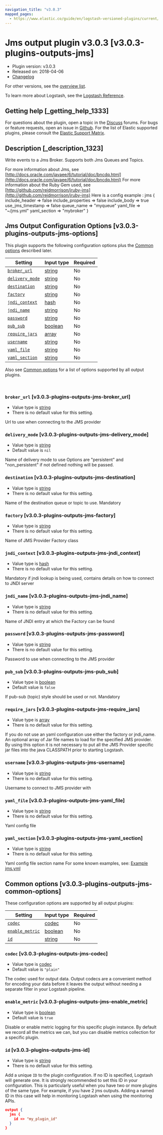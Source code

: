 ```yaml
---
navigation_title: "v3.0.3"
mapped_pages:
  - https://www.elastic.co/guide/en/logstash-versioned-plugins/current/v3.0.3-plugins-outputs-jms.html
---
```


# Jms output plugin v3.0.3 [v3.0.3-plugins-outputs-jms]


* Plugin version: v3.0.3
* Released on: 2018-04-06
* [Changelog](https://github.com/logstash-plugins/logstash-output-jms/blob/v3.0.3/CHANGELOG.md)

For other versions, see the [overview list](output-jms-index.md).

To learn more about Logstash, see the [Logstash Reference](logstash://reference/index.md).

## Getting help [_getting_help_1333]

For questions about the plugin, open a topic in the [Discuss](http://discuss.elastic.co) forums. For bugs or feature requests, open an issue in [Github](https://github.com/logstash-plugins/logstash-output-jms). For the list of Elastic supported plugins, please consult the [Elastic Support Matrix](https://www.elastic.co/support/matrix#matrix_logstash_plugins).


## Description [_description_1323]

Write events to a Jms Broker. Supports both Jms Queues and Topics.

For more information about Jms, see [http://docs.oracle.com/javaee/6/tutorial/doc/bncdq.html](http://docs.oracle.com/javaee/6/tutorial/doc/bncdq.html) For more information about the Ruby Gem used, see [http://github.com/reidmorrison/jruby-jms](http://github.com/reidmorrison/jruby-jms) Here is a config example : jms { include_header ⇒ false include_properties ⇒ false include_body ⇒ true use_jms_timestamp ⇒ false queue_name ⇒ "myqueue" yaml_file ⇒ "~/jms.yml" yaml_section ⇒ "mybroker" }


## Jms Output Configuration Options [v3.0.3-plugins-outputs-jms-options]

This plugin supports the following configuration options plus the [Common options](v3-0-3-plugins-outputs-jms.md#v3.0.3-plugins-outputs-jms-common-options) described later.

| Setting | Input type | Required |
| --- | --- | --- |
| [`broker_url`](v3-0-3-plugins-outputs-jms.md#v3.0.3-plugins-outputs-jms-broker_url) | [string](logstash://reference/configuration-file-structure.md#string) | No |
| [`delivery_mode`](v3-0-3-plugins-outputs-jms.md#v3.0.3-plugins-outputs-jms-delivery_mode) | [string](logstash://reference/configuration-file-structure.md#string) | No |
| [`destination`](v3-0-3-plugins-outputs-jms.md#v3.0.3-plugins-outputs-jms-destination) | [string](logstash://reference/configuration-file-structure.md#string) | No |
| [`factory`](v3-0-3-plugins-outputs-jms.md#v3.0.3-plugins-outputs-jms-factory) | [string](logstash://reference/configuration-file-structure.md#string) | No |
| [`jndi_context`](v3-0-3-plugins-outputs-jms.md#v3.0.3-plugins-outputs-jms-jndi_context) | [hash](logstash://reference/configuration-file-structure.md#hash) | No |
| [`jndi_name`](v3-0-3-plugins-outputs-jms.md#v3.0.3-plugins-outputs-jms-jndi_name) | [string](logstash://reference/configuration-file-structure.md#string) | No |
| [`password`](v3-0-3-plugins-outputs-jms.md#v3.0.3-plugins-outputs-jms-password) | [string](logstash://reference/configuration-file-structure.md#string) | No |
| [`pub_sub`](v3-0-3-plugins-outputs-jms.md#v3.0.3-plugins-outputs-jms-pub_sub) | [boolean](logstash://reference/configuration-file-structure.md#boolean) | No |
| [`require_jars`](v3-0-3-plugins-outputs-jms.md#v3.0.3-plugins-outputs-jms-require_jars) | [array](logstash://reference/configuration-file-structure.md#array) | No |
| [`username`](v3-0-3-plugins-outputs-jms.md#v3.0.3-plugins-outputs-jms-username) | [string](logstash://reference/configuration-file-structure.md#string) | No |
| [`yaml_file`](v3-0-3-plugins-outputs-jms.md#v3.0.3-plugins-outputs-jms-yaml_file) | [string](logstash://reference/configuration-file-structure.md#string) | No |
| [`yaml_section`](v3-0-3-plugins-outputs-jms.md#v3.0.3-plugins-outputs-jms-yaml_section) | [string](logstash://reference/configuration-file-structure.md#string) | No |

Also see [Common options](v3-0-3-plugins-outputs-jms.md#v3.0.3-plugins-outputs-jms-common-options) for a list of options supported by all output plugins.

 

### `broker_url` [v3.0.3-plugins-outputs-jms-broker_url]

* Value type is [string](logstash://reference/configuration-file-structure.md#string)
* There is no default value for this setting.

Url to use when connecting to the JMS provider


### `delivery_mode` [v3.0.3-plugins-outputs-jms-delivery_mode]

* Value type is [string](logstash://reference/configuration-file-structure.md#string)
* Default value is `nil`

Name of delivery mode to use Options are "persistent" and "non_persistent" if not defined nothing will be passed.


### `destination` [v3.0.3-plugins-outputs-jms-destination]

* Value type is [string](logstash://reference/configuration-file-structure.md#string)
* There is no default value for this setting.

Name of the destination queue or topic to use. Mandatory


### `factory` [v3.0.3-plugins-outputs-jms-factory]

* Value type is [string](logstash://reference/configuration-file-structure.md#string)
* There is no default value for this setting.

Name of JMS Provider Factory class


### `jndi_context` [v3.0.3-plugins-outputs-jms-jndi_context]

* Value type is [hash](logstash://reference/configuration-file-structure.md#hash)
* There is no default value for this setting.

Mandatory if jndi lookup is being used, contains details on how to connect to JNDI server


### `jndi_name` [v3.0.3-plugins-outputs-jms-jndi_name]

* Value type is [string](logstash://reference/configuration-file-structure.md#string)
* There is no default value for this setting.

Name of JNDI entry at which the Factory can be found


### `password` [v3.0.3-plugins-outputs-jms-password]

* Value type is [string](logstash://reference/configuration-file-structure.md#string)
* There is no default value for this setting.

Password to use when connecting to the JMS provider


### `pub_sub` [v3.0.3-plugins-outputs-jms-pub_sub]

* Value type is [boolean](logstash://reference/configuration-file-structure.md#boolean)
* Default value is `false`

If pub-sub (topic) style should be used or not. Mandatory


### `require_jars` [v3.0.3-plugins-outputs-jms-require_jars]

* Value type is [array](logstash://reference/configuration-file-structure.md#array)
* There is no default value for this setting.

If you do not use an yaml configuration use either the factory or jndi_name. An optional array of Jar file names to load for the specified JMS provider. By using this option it is not necessary to put all the JMS Provider specific jar files into the java CLASSPATH prior to starting Logstash.


### `username` [v3.0.3-plugins-outputs-jms-username]

* Value type is [string](logstash://reference/configuration-file-structure.md#string)
* There is no default value for this setting.

Username to connect to JMS provider with


### `yaml_file` [v3.0.3-plugins-outputs-jms-yaml_file]

* Value type is [string](logstash://reference/configuration-file-structure.md#string)
* There is no default value for this setting.

Yaml config file


### `yaml_section` [v3.0.3-plugins-outputs-jms-yaml_section]

* Value type is [string](logstash://reference/configuration-file-structure.md#string)
* There is no default value for this setting.

Yaml config file section name For some known examples, see: [Example jms.yml](https://github.com/reidmorrison/jruby-jms/blob/master/examples/jms.yml)



## Common options [v3.0.3-plugins-outputs-jms-common-options]

These configuration options are supported by all output plugins:

| Setting | Input type | Required |
| --- | --- | --- |
| [`codec`](v3-0-3-plugins-outputs-jms.md#v3.0.3-plugins-outputs-jms-codec) | [codec](logstash://reference/configuration-file-structure.md#codec) | No |
| [`enable_metric`](v3-0-3-plugins-outputs-jms.md#v3.0.3-plugins-outputs-jms-enable_metric) | [boolean](logstash://reference/configuration-file-structure.md#boolean) | No |
| [`id`](v3-0-3-plugins-outputs-jms.md#v3.0.3-plugins-outputs-jms-id) | [string](logstash://reference/configuration-file-structure.md#string) | No |

### `codec` [v3.0.3-plugins-outputs-jms-codec]

* Value type is [codec](logstash://reference/configuration-file-structure.md#codec)
* Default value is `"plain"`

The codec used for output data. Output codecs are a convenient method for encoding your data before it leaves the output without needing a separate filter in your Logstash pipeline.


### `enable_metric` [v3.0.3-plugins-outputs-jms-enable_metric]

* Value type is [boolean](logstash://reference/configuration-file-structure.md#boolean)
* Default value is `true`

Disable or enable metric logging for this specific plugin instance. By default we record all the metrics we can, but you can disable metrics collection for a specific plugin.


### `id` [v3.0.3-plugins-outputs-jms-id]

* Value type is [string](logstash://reference/configuration-file-structure.md#string)
* There is no default value for this setting.

Add a unique `ID` to the plugin configuration. If no ID is specified, Logstash will generate one. It is strongly recommended to set this ID in your configuration. This is particularly useful when you have two or more plugins of the same type. For example, if you have 2 jms outputs. Adding a named ID in this case will help in monitoring Logstash when using the monitoring APIs.

```json
output {
  jms {
    id => "my_plugin_id"
  }
}
```



